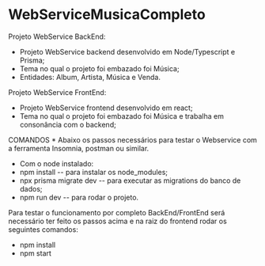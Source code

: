 # WebServiceMusicaCompleto
 
Projeto WebService BackEnd:
- Projeto WebService backend desenvolvido em Node/Typescript e Prisma;
- Tema no qual o projeto foi embazado foi Música;
- Entidades: Album, Artista, Música e Venda.

Projeto WebService FrontEnd:
- Projeto WebService frontend desenvolvido em react;
- Tema no qual o projeto foi embazado foi Música e trabalha em consonância com o backend;

COMANDOS *
Abaixo os passos necessários para testar o Webservice com a ferramenta Insomnia, postman ou similar.
- Com o node instalado:
 - npm install -- para instalar os node_modules;
 - npx prisma migrate dev -- para executar as migrations do banco de dados;
 - npm run dev -- para rodar o projeto.

Para testar o funcionamento por completo BackEnd/FrontEnd será necessário ter feito os passos acima e na raiz do frontend rodar os seguintes comandos:
- npm install
- npm start
